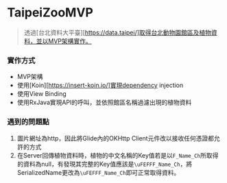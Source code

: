 # TaipeiZooMVP

> 透過[台北資料大平臺][https://data.taipei/]取得台北動物園館區及植物資料，並以MVP架構實作。

### 實作方式

* MVP架構
* 使用[Koin][https://insert-koin.io/]實現dependency injection
* 使用View Binding
* 使用RxJava實現API的呼叫，並依照館區名稱過濾出現的植物資料

### 遇到的問題點
1. 圖片網址為http，因此將Glide內的OKHttp Client元件改以接收任何憑證都允許的方式
1. 在Server回傳植物資料時，植物的中文名稱的Key值若是以`F_Name_Ch`所取得的資料為null，有發現其完整的Key值應該是`\uFEFFF_Name_Ch`，將SerializedName更改為`\uFEFFF_Name_Ch`即可正常取得資料。
